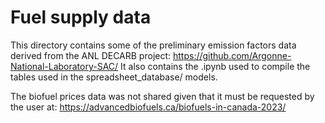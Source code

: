 # Fuel supply data
This directory contains some of the preliminary emission factors data derived from the ANL DECARB project: https://github.com/Argonne-National-Laboratory-SAC/
It also contains the .ipynb used to compile the tables used in the spreadsheet_database/ models.

The biofuel prices data was not shared given that it must be requested by the user at: https://advancedbiofuels.ca/biofuels-in-canada-2023/

